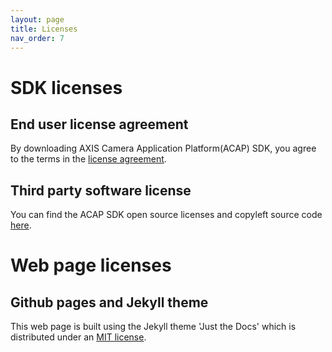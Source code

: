 ```yaml
---
layout: page
title: Licenses
nav_order: 7
---
```


# SDK licenses

## End user license agreement

By downloading AXIS Camera Application Platform(ACAP) SDK, you agree to the terms in the [license agreement](https://www.axis.com/techsup/developer_doc/EULA/LICENSE.pdf).

## Third party software license

You can find the ACAP SDK open source licenses and copyleft source code [here](http://acap-artifacts.s3-website.eu-north-1.amazonaws.com/).

# Web page licenses

## Github pages and Jekyll theme

This web page is built using the Jekyll theme 'Just the Docs' which is distributed under an [MIT license](https://github.com/pmarsceill/just-the-docs/blob/master/LICENSE.txt).
